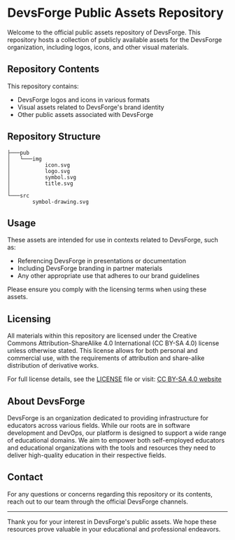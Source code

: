 # DevsForge Public Assets Repository

Welcome to the official public assets repository of DevsForge. This repository
hosts a collection of publicly available assets for the DevsForge organization,
including logos, icons, and other visual materials.

## Repository Contents

This repository contains:

- DevsForge logos and icons in various formats
- Visual assets related to DevsForge's brand identity
- Other public assets associated with DevsForge

## Repository Structure

```
├───pub
│   └───img
│           icon.svg
│           logo.svg
│           symbol.svg
│           title.svg
│
└───src
        symbol-drawing.svg
```

## Usage

These assets are intended for use in contexts related to DevsForge, such as:

- Referencing DevsForge in presentations or documentation
- Including DevsForge branding in partner materials
- Any other appropriate use that adheres to our brand guidelines

Please ensure you comply with the licensing terms when using these assets.

## Licensing

All materials within this repository are licensed under the Creative Commons
Attribution-ShareAlike 4.0 International (CC BY-SA 4.0) license unless
otherwise stated.
This license allows for both personal and commercial use,
with the requirements of attribution and share-alike distribution of derivative
works.

For full license details, see the [LICENSE](LICENSE) file or
visit: [CC BY-SA 4.0 website](https://creativecommons.org/licenses/by-sa/4.0/)

## About DevsForge

DevsForge is an organization dedicated to providing infrastructure for
educators across various fields. While our roots are in software development
and DevOps, our platform is designed to support a wide range of educational
domains. We aim to empower both self-employed educators and educational
organizations with the tools and resources they need to deliver high-quality
education in their respective fields.

## Contact

For any questions or concerns regarding this repository or its contents, reach
out to our team through the official DevsForge channels.

---

Thank you for your interest in DevsForge's public assets.
We hope
these resources prove valuable in your educational and professional endeavors.
